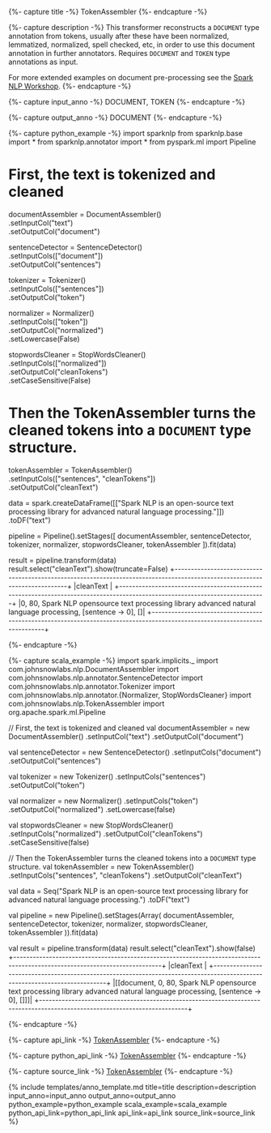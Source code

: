 {%- capture title -%}
TokenAssembler
{%- endcapture -%}

{%- capture description -%}
This transformer reconstructs a `DOCUMENT` type annotation from tokens, usually after these have been normalized,
lemmatized, normalized, spell checked, etc, in order to use this document annotation in further annotators.
Requires `DOCUMENT` and `TOKEN` type annotations as input.

For more extended examples on document pre-processing see the
[Spark NLP Workshop](https://github.com/JohnSnowLabs/spark-nlp-workshop/blob/master/tutorials/Certification_Trainings/Public/2.Text_Preprocessing_with_SparkNLP_Annotators_Transformers.ipynb).
{%- endcapture -%}

{%- capture input_anno -%}
DOCUMENT, TOKEN
{%- endcapture -%}

{%- capture output_anno -%}
DOCUMENT
{%- endcapture -%}

{%- capture python_example -%}
import sparknlp
from sparknlp.base import *
from sparknlp.annotator import *
from pyspark.ml import Pipeline

# First, the text is tokenized and cleaned
documentAssembler = DocumentAssembler() \
    .setInputCol("text") \
    .setOutputCol("document")

sentenceDetector = SentenceDetector() \
    .setInputCols(["document"]) \
    .setOutputCol("sentences")

tokenizer = Tokenizer() \
    .setInputCols(["sentences"]) \
    .setOutputCol("token")

normalizer = Normalizer() \
    .setInputCols(["token"]) \
    .setOutputCol("normalized") \
    .setLowercase(False)

stopwordsCleaner = StopWordsCleaner() \
    .setInputCols(["normalized"]) \
    .setOutputCol("cleanTokens") \
    .setCaseSensitive(False)

# Then the TokenAssembler turns the cleaned tokens into a `DOCUMENT` type structure.
tokenAssembler = TokenAssembler() \
    .setInputCols(["sentences", "cleanTokens"]) \
    .setOutputCol("cleanText")

data = spark.createDataFrame([["Spark NLP is an open-source text processing library for advanced natural language processing."]]) \
    .toDF("text")

pipeline = Pipeline().setStages([
    documentAssembler,
    sentenceDetector,
    tokenizer,
    normalizer,
    stopwordsCleaner,
    tokenAssembler
]).fit(data)

result = pipeline.transform(data)
result.select("cleanText").show(truncate=False)
+---------------------------------------------------------------------------------------------------------------------------+
|cleanText                                                                                                                  |
+---------------------------------------------------------------------------------------------------------------------------+
|0, 80, Spark NLP opensource text processing library advanced natural language processing, [sentence -> 0], []|
+---------------------------------------------------------------------------------------------------------------------------+

{%- endcapture -%}

{%- capture scala_example -%}
import spark.implicits._
import com.johnsnowlabs.nlp.DocumentAssembler
import com.johnsnowlabs.nlp.annotator.SentenceDetector
import com.johnsnowlabs.nlp.annotator.Tokenizer
import com.johnsnowlabs.nlp.annotator.{Normalizer, StopWordsCleaner}
import com.johnsnowlabs.nlp.TokenAssembler
import org.apache.spark.ml.Pipeline

// First, the text is tokenized and cleaned
val documentAssembler = new DocumentAssembler()
  .setInputCol("text")
  .setOutputCol("document")

val sentenceDetector = new SentenceDetector()
  .setInputCols("document")
  .setOutputCol("sentences")

val tokenizer = new Tokenizer()
  .setInputCols("sentences")
  .setOutputCol("token")

val normalizer = new Normalizer()
  .setInputCols("token")
  .setOutputCol("normalized")
  .setLowercase(false)

val stopwordsCleaner = new StopWordsCleaner()
  .setInputCols("normalized")
  .setOutputCol("cleanTokens")
  .setCaseSensitive(false)

// Then the TokenAssembler turns the cleaned tokens into a `DOCUMENT` type structure.
val tokenAssembler = new TokenAssembler()
  .setInputCols("sentences", "cleanTokens")
  .setOutputCol("cleanText")

val data = Seq("Spark NLP is an open-source text processing library for advanced natural language processing.")
  .toDF("text")

val pipeline = new Pipeline().setStages(Array(
  documentAssembler,
  sentenceDetector,
  tokenizer,
  normalizer,
  stopwordsCleaner,
  tokenAssembler
)).fit(data)

val result = pipeline.transform(data)
result.select("cleanText").show(false)
+---------------------------------------------------------------------------------------------------------------------------+
|cleanText                                                                                                                  |
+---------------------------------------------------------------------------------------------------------------------------+
|[[document, 0, 80, Spark NLP opensource text processing library advanced natural language processing, [sentence -> 0], []]]|
+---------------------------------------------------------------------------------------------------------------------------+

{%- endcapture -%}

{%- capture api_link -%}
[TokenAssembler](https://nlp.johnsnowlabs.com/api/com/johnsnowlabs/nlp/TokenAssembler)
{%- endcapture -%}

{%- capture python_api_link -%}
[TokenAssembler](/api/python/reference/autosummary/python/sparknlp/base/token_assembler/index.html#sparknlp.base.token_assembler.TokenAssembler)
{%- endcapture -%}

{%- capture source_link -%}
[TokenAssembler](https://github.com/JohnSnowLabs/spark-nlp/tree/master/src/main/scala/com/johnsnowlabs/nlp/TokenAssembler.scala)
{%- endcapture -%}

{% include templates/anno_template.md
title=title
description=description
input_anno=input_anno
output_anno=output_anno
python_example=python_example
scala_example=scala_example
python_api_link=python_api_link
api_link=api_link
source_link=source_link
%}